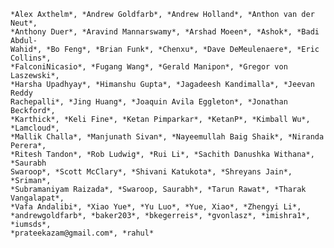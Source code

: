 
    *Alex Axthelm*, *Andrew Goldfarb*, *Andrew Holland*, *Anthon van der Neut*,
    *Anthony Duer*, *Aravind Mannarswamy*, *Arshad Moeen*, *Ashok*, *Badi Abdul-
    Wahid*, *Bo Feng*, *Brian Funk*, *Chenxu*, *Dave DeMeulenaere*, *Eric Collins*,
    *FalconiNicasio*, *Fugang Wang*, *Gerald Manipon*, *Gregor von Laszewski*,
    *Harsha Upadhyay*, *Himanshu Gupta*, *Jagadeesh Kandimalla*, *Jeevan Reddy
    Rachepalli*, *Jing Huang*, *Joaquin Avila Eggleton*, *Jonathan Beckford*,
    *Karthick*, *Keli Fine*, *Ketan Pimparkar*, *KetanP*, *Kimball Wu*, *Lamcloud*,
    *Mallik Challa*, *Manjunath Sivan*, *Nayeemullah Baig Shaik*, *Niranda Perera*,
    *Ritesh Tandon*, *Rob Ludwig*, *Rui Li*, *Sachith Danushka Withana*, *Saurabh
    Swaroop*, *Scott McClary*, *Shivani Katukota*, *Shreyans Jain*, *Sriman*,
    *Subramaniyam Raizada*, *Swaroop, Saurabh*, *Tarun Rawat*, *Tharak Vangalapat*,
    *Vafa Andalibi*, *Xiao Yue*, *Yu Luo*, *Yue, Xiao*, *Zhengyi Li*,
    *andrewgoldfarb*, *baker203*, *bkegerreis*, *gvonlasz*, *imishra1*, *iumsds*,
    *prateekazam@gmail.com*, *rahul*


